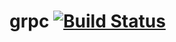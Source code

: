 # grpc [![Build Status](https://travis-ci.org/c3sr/grpc.svg?branch=master)](https://travis-ci.org/c3sr/grpc)
